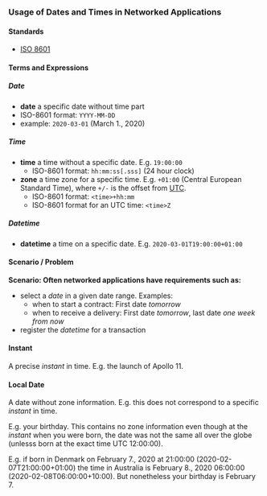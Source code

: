 ### Usage of Dates and Times in Networked Applications

#### Standards

* [ISO 8601](https://en.wikipedia.org/wiki/ISO_8601)

#### Terms and Expressions

##### Date

* **date** a specific date without time part
* ISO-8601 format: `YYYY-MM-DD`
* example: `2020-03-01` (March 1., 2020)

##### Time

* **time** a time without a specific date. E.g. `19:00:00`
  * ISO-8601 format: `hh:mm:ss[.sss]` (24 hour clock)
* **zone** a time zone for a specific time. E.g. `+01:00` (Central European Standard Time), where `+/-` is the offset from [UTC](https://en.wikipedia.org/wiki/UTC).
  * ISO-8601 format: `<time>+hh:mm`
  * ISO-8601 format for an UTC time: `<time>Z`

##### Datetime

* **datetime** a time on a specific date. E.g. `2020-03-01T19:00:00+01:00`

#### Scenario / Problem

**Scenario: Often networked applications have requirements such as:**

* select a *date* in a given date range. Examples:
  * when to start a contract: First date *tomorrow*
  * when to receive a delivery: First date *tomorrow*, last date *one week from now*
* register the *datetime* for a transaction

#### Instant

A precise *instant* in time. E.g. the launch of Apollo 11.

#### Local Date

A date without zone information. E.g. this does not correspond to a specific *instant* in time.

E.g. your birthday. This contains no zone information even though at the *instant* when you were born, the date was not the same all over the globe (unlesss born at the exact time UTC 12:00:00).

E.g. if born in Denmark on February 7., 2020 at 21:00:00 (2020-02-07T21:00:00+01:00) the time in Australia is February 8., 2020 06:00:00 (2020-02-08T06:00:00+10:00). But nonetheless your birthday is February 7.
